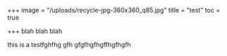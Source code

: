 +++
image = "/uploads/recycle-jpg-360x360_q85.jpg"
title = "test"
toc = true

+++
blah blah blah

this is a testfghfhg gfh gfgfhgfhgffhgfhgfh
